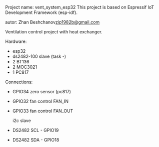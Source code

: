 Project name: vent_system_esp32
This project is based on Espressif IoT Development Framework (esp-idf).

autor: Zhan Beshchanov<zip1982b@gmail.com>

Ventilation control project with heat exchanger.

Hardware:
* esp32
* ds2482-100 slave (task -)
* 2 BT136
* 2 MOC3021
* 1 PC817



Connections:
* GPIO34 zero sensor (pc817)
* GPIO32 fan control FAN_IN
* GPIO33 fan control FAN_OUT 


  i2c slave
* DS2482 SCL - GPIO19
* DS2482 SDA - GPIO18



